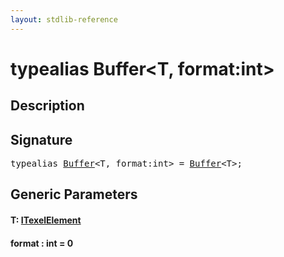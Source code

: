 ```yaml
---
layout: stdlib-reference
---
```


# typealias Buffer\<T, format:int\>

## Description



## Signature

<pre>
<span class='code_keyword'>typealias</span> <a href="buffer-0.html" class="code_type">Buffer</a>&lt;T, format:<span class="code_keyword">int</span>&gt; = <a href="buffer-0.html" class="code_type">Buffer</a>&lt;T&gt;;
</pre>

## Generic Parameters

####  <a id="typeparam-T"></a>T: [ITexelElement](../interfaces/itexelelement-016/index)
####  <a id="decl-format"></a>format  : int = 0

